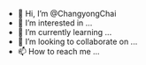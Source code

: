 - 👋 Hi, I’m @ChangyongChai
- 👀 I’m interested in ...
- 🌱 I’m currently learning ...
- 💞️ I’m looking to collaborate on ...
- 📫 How to reach me ...

<!---
ChangyongChai/ChangyongChai is a ✨ special ✨ repository because its `README.md` (this file) appears on your GitHub profile.
You can click the Preview link to take a look at your changes.
--->
